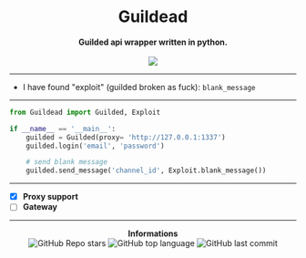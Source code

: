 <h1 align="center">Guildead</h1>

<p align='center'>
    <b>Guilded api wrapper written in python.</b><br>
    <br>
    <img src='https://media.discordapp.net/attachments/933087958288986123/934243026958692362/1200x600wa.png'>
</p>

-----

- I have found "exploit" (guilded broken as fuck): `blank_message`

-----

```py
from Guildead import Guilded, Exploit

if __name__ == '__main__':
    guilded = Guilded(proxy= 'http://127.0.0.1:1337')
    guilded.login('email', 'password')

    # send blank message
    guilded.send_message('channel_id', Exploit.blank_message())
```
-----

- [X] **Proxy support**
- [ ] **Gateway**

-----

<p align="center"> 
    <b>Informations</b><br>
    <img alt="GitHub Repo stars" src="https://img.shields.io/github/stars/Its-Vichy/Guildead?style=social">
    <img alt="GitHub top language" src="https://img.shields.io/github/languages/top/Its-Vichy/Guildead">
    <img alt="GitHub last commit" src="https://img.shields.io/github/last-commit/Its-Vichy/Guildead">
</p>
